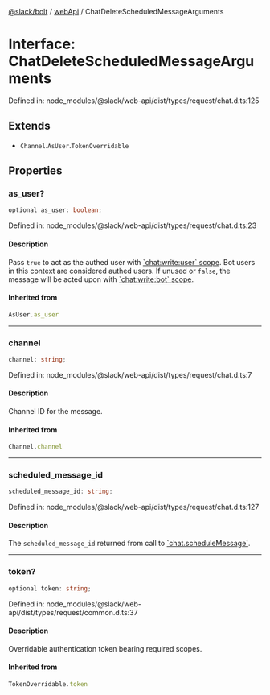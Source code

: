 [@slack/bolt](../../../../index.md) / [webApi](../index.md) / ChatDeleteScheduledMessageArguments

# Interface: ChatDeleteScheduledMessageArguments

Defined in: node\_modules/@slack/web-api/dist/types/request/chat.d.ts:125

## Extends

- `Channel`.`AsUser`.`TokenOverridable`

## Properties

### as\_user?

```ts
optional as_user: boolean;
```

Defined in: node\_modules/@slack/web-api/dist/types/request/chat.d.ts:23

#### Description

Pass `true` to act as the authed user with [\`chat:write:user\` scope](https://api.slack.com/scopes/chat:write:user).
Bot users in this context are considered authed users. If unused or `false`, the message will be acted upon with
[\`chat:write:bot\` scope](https://api.slack.com/scopes/chat:write:bot).

#### Inherited from

```ts
AsUser.as_user
```

***

### channel

```ts
channel: string;
```

Defined in: node\_modules/@slack/web-api/dist/types/request/chat.d.ts:7

#### Description

Channel ID for the message.

#### Inherited from

```ts
Channel.channel
```

***

### scheduled\_message\_id

```ts
scheduled_message_id: string;
```

Defined in: node\_modules/@slack/web-api/dist/types/request/chat.d.ts:127

#### Description

The `scheduled_message_id` returned from call to [\`chat.scheduleMessage\`](https://api.slack.com/methods/chat.scheduleMessage).

***

### token?

```ts
optional token: string;
```

Defined in: node\_modules/@slack/web-api/dist/types/request/common.d.ts:37

#### Description

Overridable authentication token bearing required scopes.

#### Inherited from

```ts
TokenOverridable.token
```
